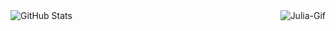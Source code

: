 <div>
  <img src="https://github-readme-stats.vercel.app/api/top-langs/?username=JuliaFGoes&theme=bear&count_private=false&layout=compact&hide_title=true&" alt="GitHub Stats" align="left">
  <img align="right" alt="Julia-Gif" src="https://i.pinimg.com/originals/b0/fb/21/b0fb21610e06a60e20d6514d865824c8.gif">
</div>
